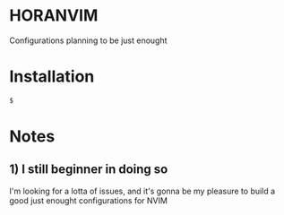 # HORANVIM
Configurations planning to be just enought

# Installation
``` bash
$ 
```
# Notes
## 1) I still beginner in doing so
I'm looking for a lotta of issues, and it's gonna be my pleasure to build a good just enought configurations for NVIM
